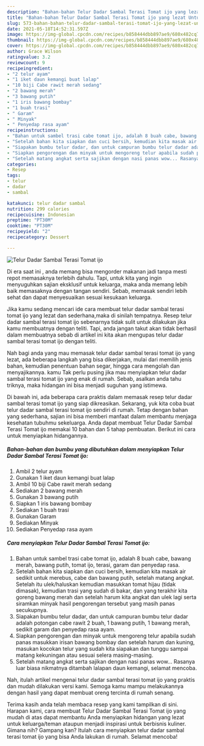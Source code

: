 ```yaml
---
description: "Bahan-bahan Telur Dadar Sambal Terasi Tomat ijo yang lezat Untuk Jualan"
title: "Bahan-bahan Telur Dadar Sambal Terasi Tomat ijo yang lezat Untuk Jualan"
slug: 573-bahan-bahan-telur-dadar-sambal-terasi-tomat-ijo-yang-lezat-untuk-jualan
date: 2021-05-18T14:52:31.597Z
image: https://img-global.cpcdn.com/recipes/b858444dbb897ae9/680x482cq70/telur-dadar-sambal-terasi-tomat-ijo-foto-resep-utama.jpg
thumbnail: https://img-global.cpcdn.com/recipes/b858444dbb897ae9/680x482cq70/telur-dadar-sambal-terasi-tomat-ijo-foto-resep-utama.jpg
cover: https://img-global.cpcdn.com/recipes/b858444dbb897ae9/680x482cq70/telur-dadar-sambal-terasi-tomat-ijo-foto-resep-utama.jpg
author: Grace Wilson
ratingvalue: 3.2
reviewcount: 9
recipeingredient:
- "2 telur ayam"
- "1 iket daun kemangi buat lalap"
- "10 biji Cabe rawit merah sedang"
- "2 bawang merah"
- "3 bawang putih"
- "1 iris bawang bombay"
- "1 buah trasi"
- " Garam"
- " Minyak"
- " Penyedap rasa ayam"
recipeinstructions:
- "Bahan untuk sambel trasi cabe tomat ijo, adalah 8 buah cabe, bawang merah, bawang putih, tomat ijo, terasi, garam dan penyedap rasa."
- "Setelah bahan kita siapkan dan cuci bersih, kemudian kita masak air sedikit untuk merebus, cabe dan bawang putih, setelah matang angkat. Setelah itu ulek/haluskan kemudian masukkan tomat hijau (tidak dimasak), kemudian trasi yang sudah di bakar, dan yang terakhir kita goreng bawang merah dan setelah harum kita angkat dan ulek lagi serta siramkan minyak hasil pengorengan tersebut yang masih panas secukupnya."
- "Siapakan bumbu telur dadar, dan untuk campuran bumbu telur dadar adalah potongan cabe rawit 2 buah, 1 bawang putih, 1 bawang merah, sedikit garam dan penyedap rasa ayam."
- "Siapkan pengorengan dan minyak untuk mengoreng telur apabila sudah panas masukkan irisan bawang bombay dan setelah harum dan kuning, masukan kocokan telur yang sudah kita siapakan dan tunggu sampai matang kekuningan atau sesuai selera masing-masing."
- "Setelah matang angkat serta sajikan dengan nasi panas wow... Rasanya luar biasa nikmatnya ditambah lalapan daun kemangi, selamat mencoba."
categories:
- Resep
tags:
- telur
- dadar
- sambal

katakunci: telur dadar sambal 
nutrition: 299 calories
recipecuisine: Indonesian
preptime: "PT30M"
cooktime: "PT30M"
recipeyield: "2"
recipecategory: Dessert

---
```



![Telur Dadar Sambal Terasi Tomat ijo](https://img-global.cpcdn.com/recipes/b858444dbb897ae9/680x482cq70/telur-dadar-sambal-terasi-tomat-ijo-foto-resep-utama.jpg)

Di era  saat ini , anda memang bisa mengorder makanan jadi tanpa mesti repot memasaknya terlebih dahulu. Tapi, untuk kita yang ingin menyuguhkan sajian eksklusif untuk keluarga, maka anda memang lebih baik memasaknya dengan tangan sendiri. Sebab, memasak sendiri lebih sehat dan dapat menyesuaikan sesuai kesukaan keluarga.

Jika kamu sedang mencari ide cara membuat telur dadar sambal terasi tomat ijo yang lezat dan sederhana,maka di sinilah tempatnya. Resep telur dadar sambal terasi tomat ijo  sebenarnya tidak sulit untuk dilakukan jika kamu membuatnya dengan teliti. Tapi, anda jangan takut akan tidak berhasil dalam membuatnya 
sebab di artikel ini kita akan mengupas telur dadar sambal terasi tomat ijo dengan teliti.  



Nah bagi anda yang mau memasak telur dadar sambal terasi tomat ijo yang lezat, ada beberapa langkah yang bisa dikerjakan, mulai dari memilih jenis bahan, kemudian penentuan bahan segar, hingga cara mengolah dan menyajikannya. kamu Tak perlu pusing jika mau menyiapkan telur dadar sambal terasi tomat ijo yang enak di rumah. Sebab, asalkan anda  tahu triknya, maka hidangan ini bisa menjadi suguhan yang istimewa.

Di bawah ini, ada beberapa cara praktis  dalam memasak resep telur dadar sambal terasi tomat ijo yang siap dikreasikan. Sekarang, yuk kita coba buat telur dadar sambal terasi tomat ijo sendiri di rumah. Tetap dengan bahan yang sederhana, sajian ini bisa memberi manfaat dalam membantu menjaga kesehatan tubuhmu sekeluarga. Anda dapat membuat Telur Dadar Sambal Terasi Tomat ijo memakai 10 bahan dan 5 tahap pembuatan. Berikut ini cara untuk menyiapkan hidangannya.

<!--inarticleads1-->

##### Bahan-bahan dan bumbu yang dibutuhkan dalam menyiapkan Telur Dadar Sambal Terasi Tomat ijo:

1. Ambil 2 telur ayam
1. Gunakan 1 iket daun kemangi buat lalap
1. Ambil 10 biji Cabe rawit merah sedang
1. Sediakan 2 bawang merah
1. Gunakan 3 bawang putih
1. Siapkan 1 iris bawang bombay
1. Sediakan 1 buah trasi
1. Gunakan  Garam
1. Sediakan  Minyak
1. Sediakan  Penyedap rasa ayam




<!--inarticleads2-->

##### Cara menyiapkan Telur Dadar Sambal Terasi Tomat ijo:

1. Bahan untuk sambel trasi cabe tomat ijo, adalah 8 buah cabe, bawang merah, bawang putih, tomat ijo, terasi, garam dan penyedap rasa.
1. Setelah bahan kita siapkan dan cuci bersih, kemudian kita masak air sedikit untuk merebus, cabe dan bawang putih, setelah matang angkat. Setelah itu ulek/haluskan kemudian masukkan tomat hijau (tidak dimasak), kemudian trasi yang sudah di bakar, dan yang terakhir kita goreng bawang merah dan setelah harum kita angkat dan ulek lagi serta siramkan minyak hasil pengorengan tersebut yang masih panas secukupnya.
1. Siapakan bumbu telur dadar, dan untuk campuran bumbu telur dadar adalah potongan cabe rawit 2 buah, 1 bawang putih, 1 bawang merah, sedikit garam dan penyedap rasa ayam.
1. Siapkan pengorengan dan minyak untuk mengoreng telur apabila sudah panas masukkan irisan bawang bombay dan setelah harum dan kuning, masukan kocokan telur yang sudah kita siapakan dan tunggu sampai matang kekuningan atau sesuai selera masing-masing.
1. Setelah matang angkat serta sajikan dengan nasi panas wow... Rasanya luar biasa nikmatnya ditambah lalapan daun kemangi, selamat mencoba.




Nah, itulah artikel mengenai  telur dadar sambal terasi tomat ijo  yang praktis dan mudah dilakukan versi kami. Semoga kamu mampu melakukannya dengan hasil yang dapat membuat oreng tercinta di rumah senang. 

Terima kasih anda telah membaca resep yang kami tampilkan di sini. Harapan kami, cara membuat  Telur Dadar Sambal Terasi Tomat ijo yang mudah di atas dapat membantu Anda menyiapkan hidangan yang lezat untuk keluarga/teman ataupun menjadi inspirasi untuk berbisnis kuliner. Gimana nih? Gampang kan? Itulah cara menyiapkan telur dadar sambal terasi tomat ijo yang bisa Anda lakukan di rumah. Selamat mencoba!

